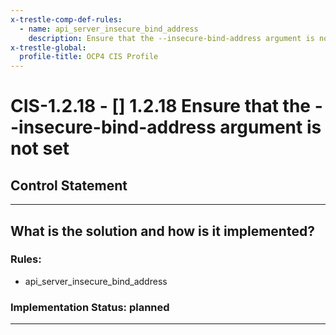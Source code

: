 ```yaml
---
x-trestle-comp-def-rules:
  - name: api_server_insecure_bind_address
    description: Ensure that the --insecure-bind-address argument is not set
x-trestle-global:
  profile-title: OCP4 CIS Profile
---
```


# CIS-1.2.18 - \[\] 1.2.18 Ensure that the --insecure-bind-address argument is not set

## Control Statement

______________________________________________________________________

## What is the solution and how is it implemented?

<!-- For implementation status enter one of: implemented, partial, planned, alternative, not-applicable -->

<!-- Note that the list of rules under ### Rules: is read-only and changes will not be captured after assembly to JSON -->

<!-- Enter possible prose for implementation response at the control level here, after this comment -->

### Rules:

  - api_server_insecure_bind_address

### Implementation Status: planned

______________________________________________________________________
